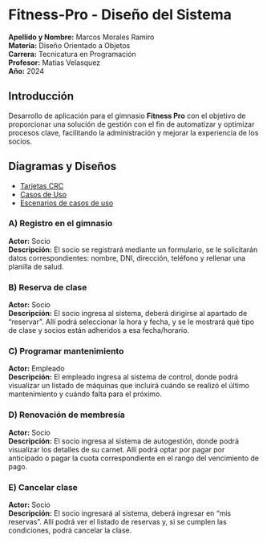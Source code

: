 # Fitness-Pro - Diseño del Sistema
**Apellido y Nombre:** Marcos Morales Ramiro <br />
**Materia:** Diseño Orientado a Objetos <br />
**Carrera:** Tecnicatura en Programación <br />
**Profesor:** Matias Velasquez <br />
**Año:** 2024 <br />

## Introducción

Desarrollo de aplicación para el gimnasio **Fitness Pro** con el objetivo de proporcionar una solución de gestión con el fin de automatizar y optimizar procesos clave, facilitando la administración y mejorar la experiencia de los socios.


## Diagramas y Diseños
- [Tarjetas CRC](https://ucesvirtual-my.sharepoint.com/:x:/g/personal/ramiro_marcos_morales_comunidad_uces_edu_ar/EWT9MzTm7CFAlax1E374Od8BLX114N8w785Cty0uWkFdHw?e=41inPQ)
- [Casos de Uso](https://viewer.diagrams.net/?tags=%7B%7D&lightbox=1&highlight=0000ff&edit=_blank&layers=1&nav=1&title=Diagrama%20sin%20t%C3%ADtulo.drawio#R%3Cmxfile%3E%3Cdiagram%20name%3D%22P%C3%A1gina-1%22%20id%3D%22iB4NEMhCBwQe_RhEJvGz%22%3E7R3bkps49mv8OC7dkOAx6WRntzapSiW1NZlHta22qcHgAZx05%2BtXMmAbSW4wRoDdk6lMjGyOzbnfdDTDD5vn31O%2BXX9OliKaIbB8nuEPM4QQIIH8R628FCsQIlysrNJwWa4dF76Fv0S5CMrVXbgUWe2DeZJEebitLy6SOBaLvLbG0zT5Wf%2FYUxLVv3XLV8JY%2BLbgkbn6R7jM18Wqj9hx%2Fd8iXK2rb4a0fOINrz5cPkm25svk58kS%2FjjDD2mS5MWrzfODiBT2KrwU9%2F3rzLuHH5aKOG9zQ4p23z%2F9l%2F6Fg%2B0j%2F%2BN%2FAifo99%2BgXz7IDx7tykcuf27%2BUuEgTXbxUigwYIbf%2F1yHufi25Qv17k9Jdrm2zjeRvILyZQlOpLl4PvtL4eH5JeeIZCPy9EV%2BpGSSgJUo%2B3nEuAfKtfUJtnFQLvKSyqsDrCMi5IsSF5fgxSMTwkt5A2XlLSWePGzBE7HiyXOFJ%2BRPD0%2BV7njRUHKCJkJtaELO2Kn6SVNCE%2FVRDU82boK%2BiSYCXaHJmyCWUJ2ZLLxkV03ueMnA0bdkESYGoqS92aqXu030bpEnqUSHQkQobdsn%2FiiiL0kW5mESy488JnmebE4%2B8C4KV%2BqNPNEQmuzyKIzFw8Hagn6wzOpYpiaWsQXJ1BWOUTMfinj5TvkX8ipOYlFHU51Ji3vF0vA0GrFT4zLz%2Bau1VEQ8D3%2FUwduQUn7DlySUX3yiL%2BvY161qluzShShvOvUwdDj%2B63Bynq5EbsDZU%2Bjw0N2Jhg2ifRWrMMtTnmZCESBW%2F1NgMrkqNtykaRRJv1IMY6T8RpaHaEie90y9cgZNN6VZcDOeB1UtLfylO1ItGJAa9v1gTmk37aIT0gLKsYIJupBuybP1nlzwlunoezXcQ4n84PRPN5LqUAc2GNC0GDNEI4m590%2FJ%2FnceKUv%2F3iXVG79l%2BzTFO%2FmBYPu8p171tny1Uv9%2BlV8vYp7Kjyx5nmQzlaFIU5Ftk3gZSpqKrPoq%2BdOLbyvuHNUoITavkwQBi1mCnslnxJkr1iImuFepk%2Fw1Jz5APmXYxx4k9YBNCsycEQAJxjSAzOuoWPV4eQ9W%2B62OJbGiqQsiS1KmL99PL%2F5UF5LRy8sPz6dvfniprp7D%2FHsJUb0%2BuUteHW9SFy8XMpR8sD1xWiinAvOv4Q6PyaLQa2ae1owITFgBw7T6r0q6DsWU15sH%2F4x5iJPNYypjkgdlH%2BKwfBGmYrEIZw949h7HxVou4xV5%2FS6QgJNiaRvxOIwiru5QYU0mf95yksZE0yuwykKe2hJb7sRzZkuoM4pKkOHy1N5Pjx66Aw2Dg7U%2FoUhgIQhxlT5ukz0eWu%2B31%2BHNqpmOqZqxbtf1lGTryIuZenng0As5jL0qQw%2FmtLLuBadAQl%2B19kcOmxMa1LksYKjJv1BXX0QaStyI9AS%2BvtajU1FlOibOuQTgOcKS8TAgDGBcebYV%2FzE6Z5QxSgMPBZTibmxNtNS%2BoeZc5yttkU0%2F1igtEp%2BJ4hvJUUmWtDVI6Vq6JrtsGINEiUZXW3FlQP8AmzlQB%2BboaIH%2BrMKLFmEImGNCauoJAfi6enKsS%2Bht6BI9QGEdrSDBI6sLd85rKuRvlgyg%2FNfpqQlCzlBwLDXhmdmKOyjB%2Bpq7aKl0D1oo8Wzhd6Myvtlcn6%2FpKb%2BjmgrQ63AcaylL39RXkYn0xyFfsYi4KseOGAjrKPJMTh%2B49GpT7ffL6hBoGp11rwpCCBthuWZ5s4WyZPnsti0ChLhRUAY1CdRdRvYh2Wwjkd9cxQ4CH9doZM%2FqWWt21FVaj9qyNf3Q6Uks1rxIhK%2BTlKdh68h2UAujVzJA29Q3mrsiSuU1u0yhXVIrc5%2BfbQxhKz5tDGHpuDU2UFW%2BDpnc7kU2CJgGDA%2FrITJ3SvxYhNkIVWDL9rWzD3yKKoLpeQmLirDVYpxFtcxMfuXpzvTU5SPndWzw0jFZKCt56tJUHssmXC6jc2i1%2Ba7XpRWZllYkdI5M5No2SkCH6tf08Z94ZImEJo9fI6NGTOTatKGzjnjmzt0oJKCd9riGcFJXhb%2F44x6UItNWad89nrz3M%2B%2BDgrWTTmmxPU6BVtn9v6TLH6kYojLWT2EUaUt9aCo98WlpobXuOnLWQuuucFKK5NsmuA%2FZxAjeYjPe9dVfL2A19xV4wZj1laJbZiyfk3n1GqtmUoNeKrDMP6NZhmroRu74qi0njJZv1kNUavg%2Brdu4Ub0%2Bj%2FUNgq7JaCvb9hRRSPl%2BkgpcxRSL3XaSZXSmpbOxpWfbtt3VWZoucFmpjJMfpxFe2Dq4G5IkPkCNJGGDkmQCe1da2Dw2ap7F98w0i99xa4uRARw4y3LILjr2mTy%2F5jNBOKrPBAu5G81p0jVx1520TCuQ4YEdIwjMXeYOuAcHdFrcM67L7ffFPXRs7rH51X05AFUzQdHYOEnzT4MzlByrYwkCd0n3f1JkapTKGYkbK2MCgS1l8k%2BOrL%2BkKPOmRnF3UXAR%2BQK1pXmaETDViDG%2Bvm0xVu2uOrq0LiwMOuaSAn2vkd6k4tx3Mbek2TsWb6uVC%2BihCTRFZNBeLgjNEOOj6sHiyxtvpNbKo55nlkcHxrTNHb9nZaQRoPM8K9YAyLUu6mFAyTmT%2FiVNVinfFKlUrnZ%2FhBvV5TjJdjqDEBaRsndsO5t7CTuVJG9WplDQk0xhOrZMmW7y5zr%2F37Lt0XufvLHHnUF42RZ%2F5Wtl4eKWZYXiuRYcUn06Ultp0crudODNPCof68oA%2FSdeyfhehZW8NpKx3CQkgaRJNEljBOw0qXXbDypiF47IugMRg1o0w8AVO4j8Zliu5QyZsVBfcvZJCtY%2BpCoEa8P%2F3oUxn%2BZeFn1U5wRE67LQ6Q5ES%2Ff0rhEt7E1AtNzFUN9EVBvYVZMw9Yh7avAo%2FHUbYZZOrinIn8OJHFOXRKLPzgUdvUgdENPdUecyaMuG97ofEBQHz0xfxIhnp2njXk13Imb6%2BHcwzYJVt0wmELaOe2pUZTervZjn1wkQsDns6Ef4pBmW81nR7lz0oqnVdCQmv4fRoEvbQwyYs7wsvsxhv3UpC2h%2FUgYBhjqwgWXMTKp%2Frtq8b32WBvAmZ5Au6wm%2Fg9iWYe8Qfx5Ssx0bFSywmN704FpeiM2l6Mcmha%2BmZ1Xf1Upk%2BdFkTc84UW0wCrPN4Bg2miWXdVXfgcT5QCMCJp2zSb7XDMu5xLnLJi1FzqNI7AcP8TQW%2BRSFyqd1K8Zs8avV43MnVJdV4nsUqhaDYyAZdUtB4AfagS7XCCAEqA045zLocLvnfoDMaSSWhYoVsny%2F4%2BBwgFzK49WhpPJDxIsJp5wgIHWZpQGxHd7UJMF67blHCe40%2FvBckletf%2BF5LtJ4v4KkCapaw6sjnNHNGVKDij7q6LhCoPWIMF03OxfgTs3Rb4zesDd6H6rLB3oPHKZYj%2FUtFGW25fE1Cvv1%2FeAF9AlsUAiCM8Q8YSZ%2FUJ3r2UKRfmiy5XvbyOM8XITbfe%2FB9ChiSMUESIIMkvQ%2BgG3KW6ogAJqiqiL40fZUWWaQ9z%2B0bdI0gVjLcTGTJjYz6JAmloOKb79eifWTN6U0jJ0gvnAseYvI%2BtwhKMcpr8%2B1q8tnvjZH5OOOGMFzSk5Cr3r1BhI0r2ogF2fHqLz1LGBWP6%2FXHzhk93ovNZxyEsE1XpoD2nioju3srR6ZbOR5wZAQvTYBdYXcPnywABt604Z18HtjxHizWXOtBfN4XsK1O9hMSM4pd32yDqJzM%2Ft5vJCIVtFfuUV3gtk3gwJtM%2BbuAg36to4bQQHRSICDedWddHFLM2sBzLlQ3euJIwQEzdIyrBN84bEJd1Cz9XSN1fUoKh0QHNr4sPNJrh77I%2BTfTZjt8V7J4PTsENLDS2g5323Y07ghQ29NtCAw6UBJZ2MEaStwzsXMXVNEVN%2B9NmUJg%2FScumtqOPKOG4YdCNlo7RGj%2BXu6yy0d3jnu6u8RA9jATbHMdPbMNoVq0%2FQyXEhfbt9EJOmhTNPiGCRFfDaF4xcxga2MkW0bjEfnvn%2BeIa4UlctGFbzJujT2NNIhYmqv1sIV6HwQmMCcy1evo7Hvk%2BoEU11kUdecFIGm%2BAemWLsmu2%2FGBm%2Bq2oq1U30gskyEG7ba6r%2F1aqt%2BspaVJsNWW61H7%2FQ0VbTwTE7dmAnPdMZQp43FZxn0mA3ouztnQ815BVuRbsI8XE5y5iuBpJkePTXwyMs0Ufg5WiD5SOvPidp1jj%2F%2BHw%3D%3D%3C%2Fdiagram%3E%3C%2Fmxfile%3E)
-  [Escenarios de casos de uso]()
### A) Registro en el gimnasio
**Actor:** Socio  
**Descripción:** El socio se registrará mediante un formulario, se le solicitarán datos correspondientes: nombre, DNI, dirección, teléfono y rellenar una planilla de salud.

### B) Reserva de clase
**Actor:** Socio  
**Descripción:** El socio ingresa al sistema, deberá dirigirse al apartado de “reservar”. Allí podrá seleccionar la hora y fecha, y se le mostrará qué tipo de clase y socios están adheridos a esa fecha/horario.

### C) Programar mantenimiento
**Actor:** Empleado  
**Descripción:** El empleado ingresa al sistema de control, donde podrá visualizar un listado de máquinas que incluirá cuándo se realizó el último mantenimiento y cuándo falta para el próximo.

### D) Renovación de membresía
**Actor:** Socio  
**Descripción:** El socio ingresa al sistema de autogestión, donde podrá visualizar los detalles de su carnet. Allí podrá optar por pagar por anticipado o pagar la cuota correspondiente en el rango del vencimiento de pago.

### E) Cancelar clase
**Actor:** Socio  
**Descripción:** El socio ingresará al sistema, deberá ingresar en “mis reservas”. Allí podrá ver el listado de reservas y, si se cumplen las condiciones, podrá cancelar la clase.
